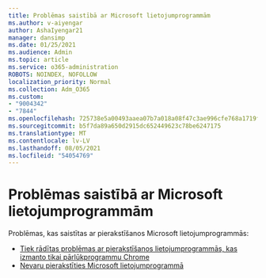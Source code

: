```yaml
---
title: Problēmas saistībā ar Microsoft lietojumprogrammām
ms.author: v-aiyengar
author: AshaIyengar21
manager: dansimp
ms.date: 01/25/2021
ms.audience: Admin
ms.topic: article
ms.service: o365-administration
ROBOTS: NOINDEX, NOFOLLOW
localization_priority: Normal
ms.collection: Adm_O365
ms.custom:
- "9004342"
- "7844"
ms.openlocfilehash: 725738e5a00493aaea07b7a018a08f47c3ae996cfe768a1719f38e8557370348
ms.sourcegitcommit: b5f7da89a650d2915dc652449623c78be6247175
ms.translationtype: MT
ms.contentlocale: lv-LV
ms.lasthandoff: 08/05/2021
ms.locfileid: "54054769"
---
```

# <a name="issues-with-microsoft-applications"></a>Problēmas saistībā ar Microsoft lietojumprogrammām

Problēmas, kas saistītas ar pierakstīšanos Microsoft lietojumprogrammās:

- [Tiek rādītas problēmas ar pierakstīšanos lietojumprogrammās, kas izmanto tikai pārlūkprogrammu Chrome](https://docs.microsoft.com/office365/troubleshoot/miscellaneous/chrome-behavior-affects-applications) 
- [Nevaru pierakstīties Microsoft lietojumprogrammā](https://docs.microsoft.com/azure/active-directory/application-sign-in-problem-first-party-microsoft/?WT.mc_id=UI_AAD_Apps_Sign_In_Support_L2_MicrosoftApp)
